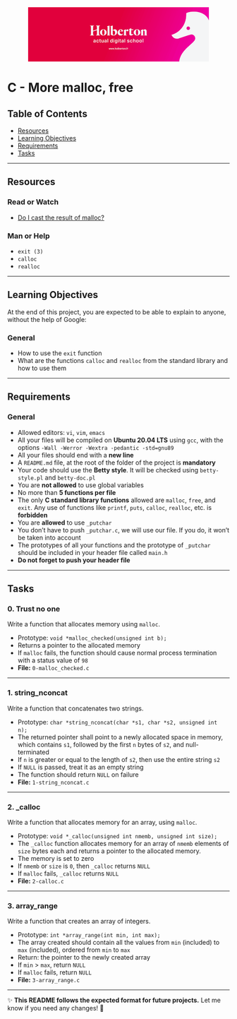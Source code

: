 <div align="center">
  <img src="https://github.com/ksyv/holbertonschool-web_front_end/blob/main/baniere_holberton.png" alt="Banner">
</div>

# C - More malloc, free

## Table of Contents
- [Resources](#resources)
- [Learning Objectives](#learning-objectives)
- [Requirements](#requirements)
- [Tasks](#tasks)

---

## Resources

### Read or Watch
- [Do I cast the result of malloc?](https://example.com)

### Man or Help
- `exit (3)`
- `calloc`
- `realloc`

---

## Learning Objectives

At the end of this project, you are expected to be able to explain to anyone, without the help of Google:

### General
- How to use the `exit` function
- What are the functions `calloc` and `realloc` from the standard library and how to use them

---

## Requirements

### General
- Allowed editors: `vi`, `vim`, `emacs`
- All your files will be compiled on **Ubuntu 20.04 LTS** using `gcc`, with the options `-Wall -Werror -Wextra -pedantic -std=gnu89`
- All your files should end with a **new line**
- A `README.md` file, at the root of the folder of the project is **mandatory**
- Your code should use the **Betty style**. It will be checked using `betty-style.pl` and `betty-doc.pl`
- You are **not allowed** to use global variables
- No more than **5 functions per file**
- The only **C standard library functions** allowed are `malloc`, `free`, and `exit`. Any use of functions like `printf`, `puts`, `calloc`, `realloc`, etc. is **forbidden**
- You are **allowed** to use `_putchar`
- You don’t have to push `_putchar.c`, we will use our file. If you do, it won’t be taken into account
- The prototypes of all your functions and the prototype of `_putchar` should be included in your header file called `main.h`
- **Do not forget to push your header file**

---

## Tasks

### 0. Trust no one
Write a function that allocates memory using `malloc`.

- Prototype: `void *malloc_checked(unsigned int b);`
- Returns a pointer to the allocated memory
- If `malloc` fails, the function should cause normal process termination with a status value of `98`
- **File:** `0-malloc_checked.c`

---

### 1. string_nconcat
Write a function that concatenates two strings.

- Prototype: `char *string_nconcat(char *s1, char *s2, unsigned int n);`
- The returned pointer shall point to a newly allocated space in memory, which contains `s1`, followed by the first `n` bytes of `s2`, and null-terminated
- If `n` is greater or equal to the length of `s2`, then use the entire string `s2`
- If `NULL` is passed, treat it as an empty string
- The function should return `NULL` on failure
- **File:** `1-string_nconcat.c`

---

### 2. _calloc
Write a function that allocates memory for an array, using `malloc`.

- Prototype: `void *_calloc(unsigned int nmemb, unsigned int size);`
- The `_calloc` function allocates memory for an array of `nmemb` elements of `size` bytes each and returns a pointer to the allocated memory.
- The memory is set to zero
- If `nmemb` or `size` is `0`, then `_calloc` returns `NULL`
- If `malloc` fails, `_calloc` returns `NULL`
- **File:** `2-calloc.c`

---

### 3. array_range
Write a function that creates an array of integers.

- Prototype: `int *array_range(int min, int max);`
- The array created should contain all the values from `min` (included) to `max` (included), ordered from `min` to `max`
- Return: the pointer to the newly created array
- If `min` > `max`, return `NULL`
- If `malloc` fails, return `NULL`
- **File:** `3-array_range.c`

---

✨ **This README follows the expected format for future projects.** Let me know if you need any changes! 🚀
